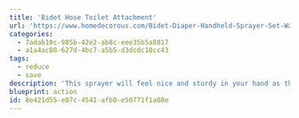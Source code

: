 ```yaml
---
title: 'Bidet Hose Toilet Attachment'
url: 'https://www.homedecorous.com/Bidet-Diaper-Handheld-Sprayer-Set-Water-Shattaf-A132'
categories:
  - 7adab10c-985b-42e2-ab8c-eee35b5a8817
  - a1a4ac88-627d-4bc7-a5b5-d3dcdc10cc43
tags:
  - reduce
  - save
description: 'This sprayer will feel nice and sturdy in your hand as the whole thing is stainless steel. You will be able to adjust the water flow from zero to maximum by pushing the switch or by using the lever on the T-valve adapter.'
blueprint: action
id: 8e421d55-e07c-4541-afb0-e50771f1a08e
---
```

